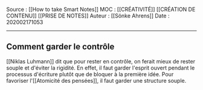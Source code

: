 Source : [[How to take Smart Notes]]
MOC : [[CRÉATIVITÉ]] [[CRÉATION DE CONTENU]] [[PRISE DE NOTES]]
Auteur : [[Sönke Ahrens]]
Date : 202002171053
***

## Comment garder le contrôle
[[Niklas Luhmann]] dit que pour rester en contrôle, on ferait mieux de rester souple et d'éviter la rigidité. 
En effet, il faut garder l'esprit ouvert pendant le processus d'écriture plutôt que de bloquer à la première idée. 
Pour favoriser l'[[Atomicité des pensées]], il faut garder une structure souple.